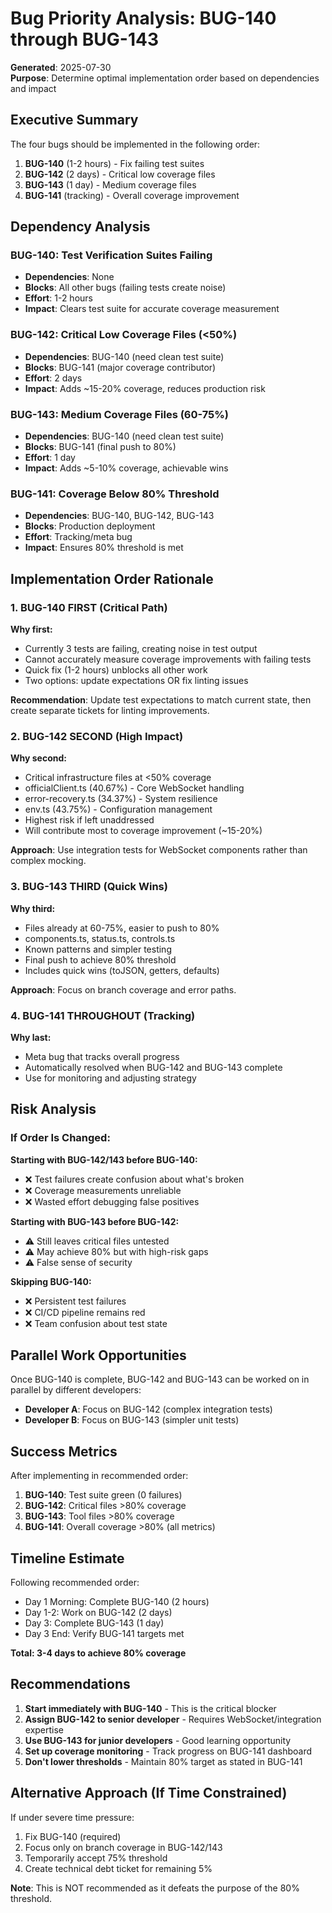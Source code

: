 # Bug Priority Analysis: BUG-140 through BUG-143

**Generated**: 2025-07-30  
**Purpose**: Determine optimal implementation order based on dependencies and impact

## Executive Summary

The four bugs should be implemented in the following order:
1. **BUG-140** (1-2 hours) - Fix failing test suites
2. **BUG-142** (2 days) - Critical low coverage files
3. **BUG-143** (1 day) - Medium coverage files
4. **BUG-141** (tracking) - Overall coverage improvement

## Dependency Analysis

### BUG-140: Test Verification Suites Failing
- **Dependencies**: None
- **Blocks**: All other bugs (failing tests create noise)
- **Effort**: 1-2 hours
- **Impact**: Clears test suite for accurate coverage measurement

### BUG-142: Critical Low Coverage Files (<50%)
- **Dependencies**: BUG-140 (need clean test suite)
- **Blocks**: BUG-141 (major coverage contributor)
- **Effort**: 2 days
- **Impact**: Adds ~15-20% coverage, reduces production risk

### BUG-143: Medium Coverage Files (60-75%)
- **Dependencies**: BUG-140 (need clean test suite)
- **Blocks**: BUG-141 (final push to 80%)
- **Effort**: 1 day
- **Impact**: Adds ~5-10% coverage, achievable wins

### BUG-141: Coverage Below 80% Threshold
- **Dependencies**: BUG-140, BUG-142, BUG-143
- **Blocks**: Production deployment
- **Effort**: Tracking/meta bug
- **Impact**: Ensures 80% threshold is met

## Implementation Order Rationale

### 1. BUG-140 FIRST (Critical Path)
**Why first:**
- Currently 3 tests are failing, creating noise in test output
- Cannot accurately measure coverage improvements with failing tests
- Quick fix (1-2 hours) unblocks all other work
- Two options: update expectations OR fix linting issues

**Recommendation**: Update test expectations to match current state, then create separate tickets for linting improvements.

### 2. BUG-142 SECOND (High Impact)
**Why second:**
- Critical infrastructure files at <50% coverage
- officialClient.ts (40.67%) - Core WebSocket handling
- error-recovery.ts (34.37%) - System resilience
- env.ts (43.75%) - Configuration management
- Highest risk if left unaddressed
- Will contribute most to coverage improvement (~15-20%)

**Approach**: Use integration tests for WebSocket components rather than complex mocking.

### 3. BUG-143 THIRD (Quick Wins)
**Why third:**
- Files already at 60-75%, easier to push to 80%
- components.ts, status.ts, controls.ts
- Known patterns and simpler testing
- Final push to achieve 80% threshold
- Includes quick wins (toJSON, getters, defaults)

**Approach**: Focus on branch coverage and error paths.

### 4. BUG-141 THROUGHOUT (Tracking)
**Why last:**
- Meta bug that tracks overall progress
- Automatically resolved when BUG-142 and BUG-143 complete
- Use for monitoring and adjusting strategy

## Risk Analysis

### If Order Is Changed:

**Starting with BUG-142/143 before BUG-140:**
- ❌ Test failures create confusion about what's broken
- ❌ Coverage measurements unreliable
- ❌ Wasted effort debugging false positives

**Starting with BUG-143 before BUG-142:**
- ⚠️ Still leaves critical files untested
- ⚠️ May achieve 80% but with high-risk gaps
- ⚠️ False sense of security

**Skipping BUG-140:**
- ❌ Persistent test failures
- ❌ CI/CD pipeline remains red
- ❌ Team confusion about test state

## Parallel Work Opportunities

Once BUG-140 is complete, BUG-142 and BUG-143 can be worked on in parallel by different developers:
- **Developer A**: Focus on BUG-142 (complex integration tests)
- **Developer B**: Focus on BUG-143 (simpler unit tests)

## Success Metrics

After implementing in recommended order:
1. **BUG-140**: Test suite green (0 failures)
2. **BUG-142**: Critical files >80% coverage
3. **BUG-143**: Tool files >80% coverage  
4. **BUG-141**: Overall coverage >80% (all metrics)

## Timeline Estimate

Following recommended order:
- Day 1 Morning: Complete BUG-140 (2 hours)
- Day 1-2: Work on BUG-142 (2 days)
- Day 3: Complete BUG-143 (1 day)
- Day 3 End: Verify BUG-141 targets met

**Total: 3-4 days to achieve 80% coverage**

## Recommendations

1. **Start immediately with BUG-140** - This is the critical blocker
2. **Assign BUG-142 to senior developer** - Requires WebSocket/integration expertise
3. **Use BUG-143 for junior developers** - Good learning opportunity
4. **Set up coverage monitoring** - Track progress on BUG-141 dashboard
5. **Don't lower thresholds** - Maintain 80% target as stated in BUG-141

## Alternative Approach (If Time Constrained)

If under severe time pressure:
1. Fix BUG-140 (required)
2. Focus only on branch coverage in BUG-142/143
3. Temporarily accept 75% threshold
4. Create technical debt ticket for remaining 5%

**Note**: This is NOT recommended as it defeats the purpose of the 80% threshold.